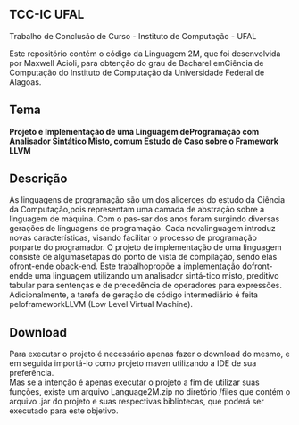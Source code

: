 ## TCC-IC UFAL

Trabalho de Conclusão de Curso - Instituto de Computação - UFAL

Este repositório contém o código da Linguagem 2M, que foi desenvolvida por Maxwell Acioli, para obtenção do grau de Bacharel emCiência de Computação do Instituto de Computação da Universidade Federal de Alagoas.

## Tema<br/>
**Projeto e Implementação de uma Linguagem deProgramação com Analisador Sintático Misto, comum Estudo de Caso sobre o Framework LLVM**

## Descrição<br/>
As linguagens de programação são um dos alicerces do estudo da Ciência da Computação,pois representam uma camada de abstração sobre a linguagem de máquina.   Com o pas-sar dos anos foram surgindo diversas gerações de linguagens de programação.  Cada novalinguagem introduz novas características, visando facilitar o processo de programação porparte do programador. O projeto de implementação de uma linguagem consiste de algumasetapas do ponto de vista de compilação, sendo elas ofront-ende oback-end.  Este trabalhopropõe a implementação dofront-endde uma linguagem utilizando um analisador sintá-tico  misto,  preditivo  tabular  para  sentenças  e  de  precedência  de  operadores  para  expressões.  Adicionalmente, a tarefa de geração de código intermediário é feita peloframeworkLLVM (Low Level Virtual Machine).

## Download<br/>
Para executar o projeto é necessário apenas fazer o download do mesmo, e em seguida importá-lo como projeto maven utilizando a IDE de sua preferência.<br/>
Mas se a intenção é apenas executar o projeto a fim de utilizar suas funções, existe um arquivo Language2M.zip no diretório /files que contém o arquivo .jar do projeto e suas respectivas bibliotecas, que poderá ser executado para este objetivo.




